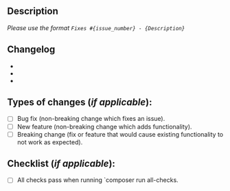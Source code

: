 <!--- Provide a general summary of your changes in the Title above -->

## Description
_Please use the format `Fixes #{issue_number} - {Description}`_

## Changelog
*
*
*

## Types of changes (_if applicable_):
<!--- What types of changes does your code introduce? Put an `x` in all the boxes that apply: -->
- [ ] Bug fix (non-breaking change which fixes an issue).
- [ ] New feature (non-breaking change which adds functionality).
- [ ] Breaking change (fix or feature that would cause existing functionality to not work as expected).

## Checklist (_if applicable_):
- [ ] All checks pass when running `composer run all-checks.
